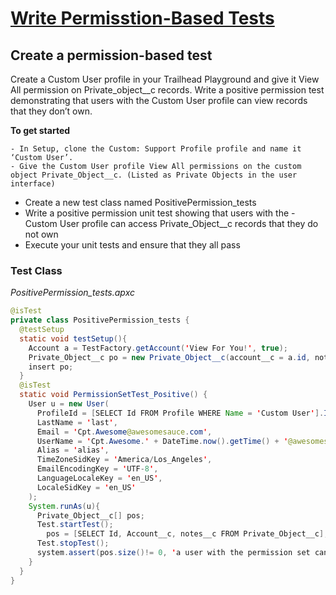 # **[Write Permisstion-Based Tests](https://trailhead.salesforce.com/content/learn/modules/unit-testing-on-the-lightning-platform/permission-based-tests)**

## Create a permission-based test

Create a Custom User profile in your Trailhead Playground and give it View All permission on Private_object__c records. Write a positive permission test demonstrating that users with the Custom User profile can view records that they don’t own.

**To get started**

    - In Setup, clone the Custom: Support Profile profile and name it ‘Custom User’.
    - Give the Custom User profile View All permissions on the custom object Private_Object__c. (Listed as Private Objects in the user interface)
- Create a new test class named PositivePermission_tests
- Write a positive permission unit test showing that users with the - Custom User profile can access Private_Object__c records that they do not own
- Execute your unit tests and ensure that they all pass

### Test Class
*PositivePermission_tests.apxc*
```java
@isTest
private class PositivePermission_tests {
  @testSetup
  static void testSetup(){
    Account a = TestFactory.getAccount('View For You!', true);
    Private_Object__c po = new Private_Object__c(account__c = a.id, notes__c = 'foo');
    insert po;
  }
  @isTest
  static void PermissionSetTest_Positive() {
    User u = new User(
      ProfileId = [SELECT Id FROM Profile WHERE Name = 'Custom User'].Id,
      LastName = 'last',
      Email = 'Cpt.Awesome@awesomesauce.com',
      UserName = 'Cpt.Awesome.' + DateTime.now().getTime() + '@awesomesauce.com',
      Alias = 'alias',
      TimeZoneSidKey = 'America/Los_Angeles',
      EmailEncodingKey = 'UTF-8',
      LanguageLocaleKey = 'en_US',
      LocaleSidKey = 'en_US'
    );
    System.runAs(u){
      Private_Object__c[] pos;
      Test.startTest();
        pos = [SELECT Id, Account__c, notes__c FROM Private_Object__c];
      Test.stopTest();
      system.assert(pos.size()!= 0, 'a user with the permission set can see respective records');
    }
  }
}
```